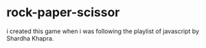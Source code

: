 # rock-paper-scissor

i created this game when i was following the playlist of javascript by Shardha Khapra.
